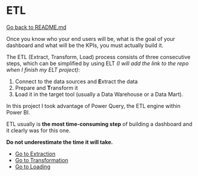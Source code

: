 # ETL

[Go back to README.md](../README.md)

Once you know who your end users will be, what is the goal of your dashboard and what will be the KPIs, you must actually build it.

The ETL (Extract, Transform, Load) process consists of three consecutive steps, which can be simplified by using ELT _(I will add the link to the repo when I finish my ELT project)_:

1. Connect to the data sources and **E**xtract the data
2. Prepare and **T**ransform it
3. **L**oad it in the target tool (usually a Data Warehouse or a Data Mart).

In this project I took advantage of Power Query, the ETL engine within Power BI.

ETL usually is **the most time-consuming step** of building a dashboard and it clearly was for this one.

**Do not underestimate the time it will take.**


- [Go to Extraction](extraction.md)
- [Go to Transformation](transformation.md)
- [Go to Loading](loading.md)